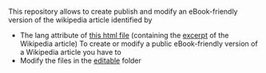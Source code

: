 This repository allows to create publish and modify an eBook-friendly version of the wikipedia article identified by
   * The lang attribute of [this html file](../../tree/main/editable/excerpt.html) (containing the [excerpt](https://ebookipedia.github.io/excerpt) of the Wikipedia article)
To create or modify a public eBook-friendly version of a Wikipedia article you have to
   * Modify the files in the [editable](../../tree/main/editable) folder
